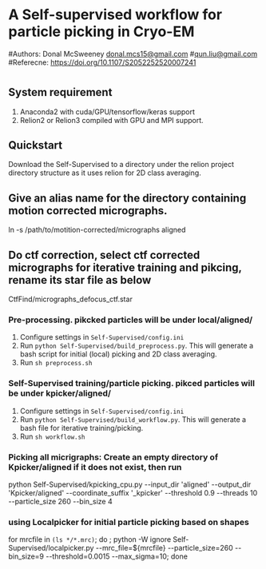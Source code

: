 # A Self-supervised workflow for particle picking in Cryo-EM
#Authors: Donal McSweeney donal.mcs15@gmail.com 
#qun.liu@gmail.com
#Referecne:  https://doi.org/10.1107/S2052252520007241
# 

## System requirement
1. Anaconda2 with cuda/GPU/tensorflow/keras support
2. Relion2 or Relion3 compiled with GPU and MPI support.

## Quickstart
Download the Self-Supervised to a directory under the relion project directory structure as it uses relion for
2D class averaging. 

## Give an alias name for the directory containing motion corrected micrographs. 
ln -s /path/to/motition-corrected/micrographs  aligned

## Do ctf correction, select ctf corrected micrographs for iterative training and pikcing, rename its star file as below
CtfFind/micrographs_defocus_ctf.star

### Pre-processing. pikcked particles will be under local/aligned/
1) Configure settings in `Self-Supervised/config.ini`
2) Run `python Self-Supervised/build_preprocess.py`. This will generate a bash script for initial (local) picking and 2D class averaging.
3) Run `sh preprocess.sh`

### Self-Supervised training/particle picking. pikced particles will be under kpicker/aligned/
1) Configure settings in `Self-Supervised/config.ini`
2) Run `python Self-Supervised/build_workflow.py`. This will generate a bash file for iterative training/picking.
3) Run `sh workflow.sh`

### Picking all micrigraphs: Create an empty directory of Kpicker/aligned if it does not exist, then run
python Self-Supervised/kpicking_cpu.py --input_dir 'aligned' --output_dir 'Kpicker/aligned' --coordinate_suffix '_kpicker' --threshold 0.9  --threads 10 --particle_size 260  --bin_size 4

### using Localpicker for initial particle picking based on shapes
for mrcfile in `(ls */*.mrc)`; do ;
python -W ignore Self-Supervised/localpicker.py  --mrc_file=${mrcfile} --particle_size=260 --bin_size=9  --threshold=0.0015 --max_sigma=10;
done


